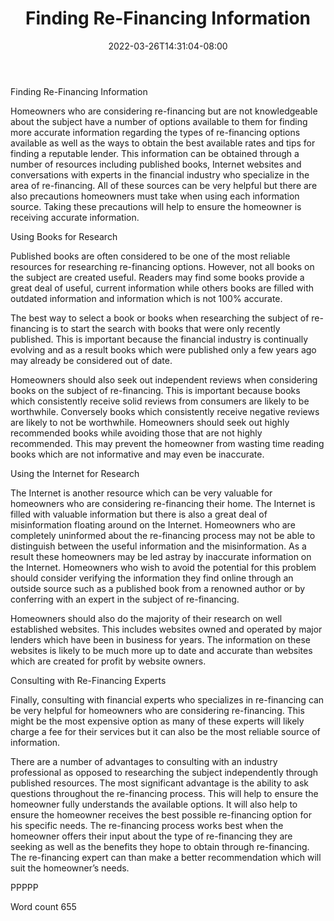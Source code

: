 ﻿---
title: "Finding Re-Financing Information"
date: 2022-03-26T14:31:04-08:00
description: "Re-Financing Tips for Web Success"
featured_image: "/images/Re-Financing.jpg"
tags: ["Re Financing"]
---

Finding Re-Financing Information

Homeowners who are considering re-financing but are not knowledgeable about the subject have a number of options available to them for finding more accurate information regarding the types of re-financing options available as well as the ways to obtain the best available rates and tips for finding a reputable lender. This information can be obtained through a number of resources including published books, Internet websites and conversations with experts in the financial industry who specialize in the area of re-financing. All of these sources can be very helpful but there are also precautions homeowners must take when using each information source. Taking these precautions will help to ensure the homeowner is receiving accurate information.

Using Books for Research

Published books are often considered to be one of the most reliable resources for researching re-financing options. However, not all books on the subject are created useful. Readers may find some books provide a great deal of useful, current information while others books are filled with outdated information and information which is not 100% accurate. 

The best way to select a book or books when researching the subject of re-financing is to start the search with books that were only recently published. This is important because the financial industry is continually evolving and as a result books which were published only a few years ago may already be considered out of date. 

Homeowners should also seek out independent reviews when considering books on the subject of re-financing. This is important because books which consistently receive solid reviews from consumers are likely to be worthwhile. Conversely books which consistently receive negative reviews are likely to not be worthwhile. Homeowners should seek out highly recommended books while avoiding those that are not highly recommended. This may prevent the homeowner from wasting time reading books which are not informative and may even be inaccurate. 

Using the Internet for Research

The Internet is another resource which can be very valuable for homeowners who are considering re-financing their home. The Internet is filled with valuable information but there is also a great deal of misinformation floating around on the Internet. Homeowners who are completely uninformed about the re-financing process may not be able to distinguish between the useful information and the misinformation. As a result these homeowners may be led astray by inaccurate information on the Internet. Homeowners who wish to avoid the potential for this problem should consider verifying the information they find online through an outside source such as a published book from a renowned author or by conferring with an expert in the subject of re-financing.

Homeowners should also do the majority of their research on well established websites. This includes websites owned and operated by major lenders which have been in business for years. The information on these websites is likely to be much more up to date and accurate than websites which are created for profit by website owners.  

Consulting with Re-Financing Experts

Finally, consulting with financial experts who specializes in re-financing can be very helpful for homeowners who are considering re-financing. This might be the most expensive option as many of these experts will likely charge a fee for their services but it can also be the most reliable source of information. 

There are a number of advantages to consulting with an industry professional as opposed to researching the subject independently through published resources. The most significant advantage is the ability to ask questions throughout the re-financing process. This will help to ensure the homeowner fully understands the available options. It will also help to ensure the homeowner receives the best possible re-financing option for his specific needs. The re-financing process works best when the homeowner offers their input about the type of re-financing they are seeking as well as the benefits they hope to obtain through re-financing. The re-financing expert can than make a better recommendation which will suit the homeowner’s needs. 

PPPPP

Word count 655
 

